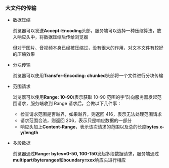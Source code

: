 ### 大文件的传输

- 数据压缩

  浏览器可以发送**Accept-Encoding**头部，服务端可以选择一种压缩算法，放入响应头中，将数据压缩后传给浏览器

  但对于图片、音视频本身已经被压缩过，没有很大的作用，对文本文件有较好的压缩效果

- 分块传输

  浏览器可以使用**Transfer-Encoding: chunked**头部将一个文件进行分块传输

- 范围请求

  浏览器可以使用**Range: 10-90**(表示获取 10-90 范围的字节)向服务器发起范围请求，服务端收到 Range 请求后，会做以下几件事：

  - 检查请求范围是否越界，如果越界，则返回 416，表示无法处理范围请求
  - 请求范围合法，则返回 206，表示只是响应数据的一部分
  - 响应头加上**Content-Range**，表示该次请求的范围以及总的长度**bytes x-y/length**

- 多段数据

  浏览器通过**Range: bytes=0-50, 100-150**发起多段数据请求，服务端通过**multipart/byteranges**和**boundary=xxx**响应头进行相应
